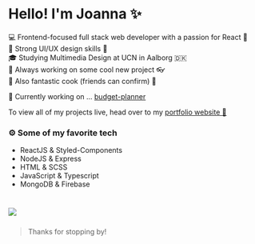 # Hello! I'm Joanna ✨ 

💻 Frontend-focused full stack web developer with a passion for React 💖 <br>
🎨 Strong UI/UX design skills 💪 <br>
🎓 Studying Multimedia Design at UCN in Aalborg 🇩🇰 <br>
🔨 Always working on some cool new project 👓 <br>
🌮 Also fantastic cook (friends can confirm) 🤞 <br>


🌱 Currently working on ... <a href="https://github.com/afbogdan/budget-planner/">budget-planner</a>

To view all of my projects live, head over to my <a href="https://asia-jankowska00.github.io/">portfolio website 
🚀</a>

### ⚙️ Some of my favorite tech
- ReactJS & Styled-Components
- NodeJS & Express
- HTML & SCSS
- JavaScript & Typescript
- MongoDB & Firebase
#
   <a href="https://www.linkedin.com/in/joannajankowska00/">
    <img src="https://img.shields.io/badge/linkedIn-Joanna%20Jankowska-blue">
  </a>

###

> Thanks for stopping by!
